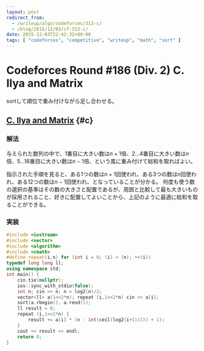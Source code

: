 ```yaml
---
layout: post
redirect_from:
  - /writeup/algo/codeforces/313-c/
  - /blog/2015/12/03/cf-313-c/
date: 2015-12-03T22:42:32+09:00
tags: [ "codeforces", "competitive", "writeup", "math", "sort" ]
---
```


# Codeforces Round #186 (Div. 2) C. Ilya and Matrix

sortして順位で重み付けながら足し合わせる。

## [C. Ilya and Matrix](http://codeforces.com/contest/313/problem/C) {#c}

### 解法

与えられた数列の中で、$1$番目に大きい数は$n+1$倍、$2 \dots 4$番目に大きい数は$n$倍、$5 \dots 16$番目に大きい数は$n-1$倍、という風に重み付けて総和を取ればよい。

指示された手順を見ると、ある$1$つの数は$n+1$回使われ、ある$3$つの数は$n$回使われ、ある$12$つの数は$n-1$回使われ、となっていることが分かる。
何度も使う数の選択の基準はその数の大きさと配置であるが、周囲と比較して最も大きいものが採用されること、好きに配置してよいことから、上記のように最適に総和を取ることができる。

### 実装

``` c++
#include <iostream>
#include <vector>
#include <algorithm>
#include <cmath>
#define repeat(i,n) for (int i = 0; (i) < (n); ++(i))
typedef long long ll;
using namespace std;
int main() {
    cin.tie(nullptr);
    ios::sync_with_stdio(false);
    int n; cin >> n; n = log2(n)/2;
    vector<ll> a(1<<2*n); repeat (i,1<<2*n) cin >> a[i];
    sort(a.rbegin(), a.rend());
    ll result = 0;
    repeat (i,1<<2*n) {
        result += a[i] * (n - int(ceil(log2(i+1)/2)) + 1);
    }
    cout << result << endl;
    return 0;
}
```
